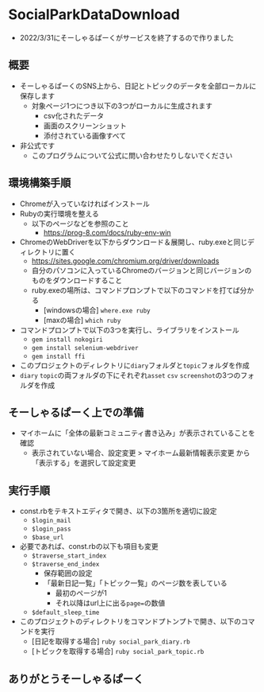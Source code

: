 # SocialParkDataDownload
- 2022/3/31にそーしゃるぱーくがサービスを終了するので作りました

## 概要
- そーしゃるぱーくのSNS上から、日記とトピックのデータを全部ローカルに保存します
  - 対象ページ1つにつき以下の3つがローカルに生成されます
    - csv化されたデータ
    - 画面のスクリーンショット
    - 添付されている画像すべて
- 非公式です
  - このプログラムについて公式に問い合わせたりしないでください

## 環境構築手順
- Chromeが入っていなければインストール
- Rubyの実行環境を整える
  - 以下のページなどを参照のこと
    - https://prog-8.com/docs/ruby-env-win
- ChromeのWebDriverを以下からダウンロード＆展開し、ruby.exeと同じディレクトリに置く
  - https://sites.google.com/chromium.org/driver/downloads
  - 自分のパソコンに入っているChromeのバージョンと同じバージョンのものをダウンロードすること
  - ruby.exeの場所は、コマンドプロンプトで以下のコマンドを打てば分かる
    - [windowsの場合] `where.exe ruby`
    - [maxの場合] `which ruby`
- コマンドプロンプトで以下の3つを実行し、ライブラリをインストール
  - `gem install nokogiri`
  - `gem install selenium-webdriver`
  - `gem install ffi`
- このプロジェクトのディレクトリに`diary`フォルダと`topic`フォルダを作成
- `diary` `topic`の両フォルダの下にそれぞれ`asset` `csv` `screenshot`の3つのフォルダを作成

## そーしゃるぱーく上での準備
- マイホームに「全体の最新コミュニティ書き込み」が表示されていることを確認
  - 表示されていない場合、設定変更 > マイホーム最新情報表示変更 から「表示する」を選択して設定変更

## 実行手順
- const.rbをテキストエディタで開き、以下の3箇所を適切に設定
  - `$login_mail`
  - `$login_pass`
  - `$base_url`
- 必要であれば、const.rbの以下も項目も変更
  - `$traverse_start_index`
  - `$traverse_end_index`
    - 保存範囲の設定
    - 「最新日記一覧」「トピック一覧」のページ数を表している
      - 最初のページが1
      - それ以降はurl上に出る`page=`の数値
  - `$default_sleep_time`
- このプロジェクトのディレクトリをコマンドプトンプトで開き、以下のコマンドを実行
  - [日記を取得する場合] `ruby social_park_diary.rb`
  - [トピックを取得する場合] `ruby social_park_topic.rb`

## ありがとうそーしゃるぱーく